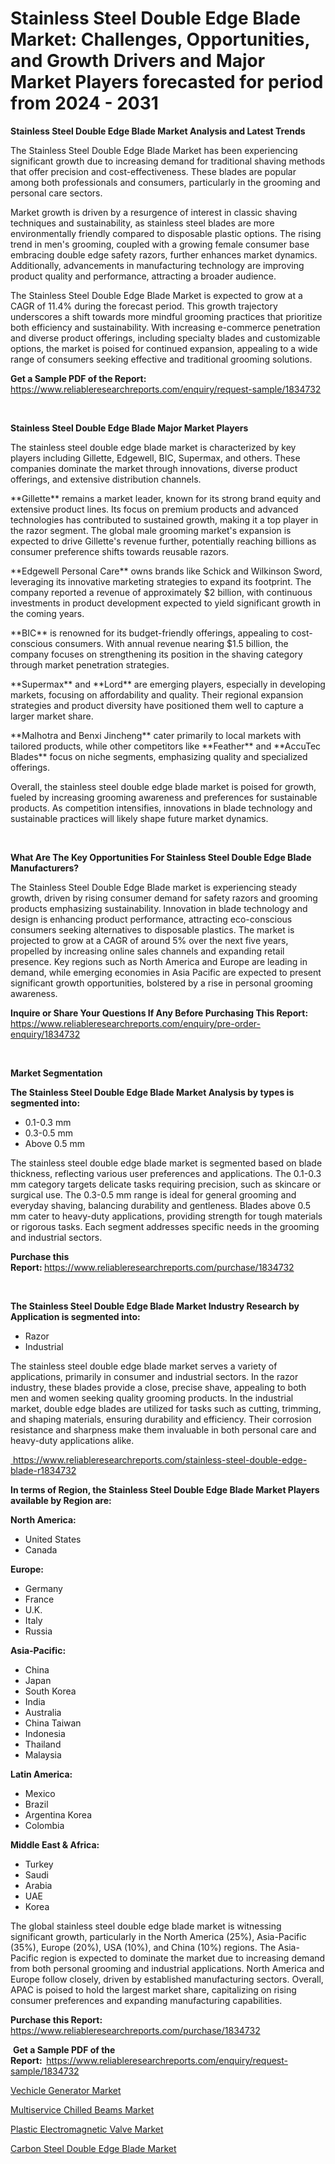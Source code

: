 <p><h1>Stainless Steel Double Edge Blade Market: Challenges, Opportunities, and Growth Drivers and Major Market Players forecasted for period from 2024 - 2031</h1></p><p><strong>Stainless Steel Double Edge Blade Market Analysis and Latest Trends</strong></p>
<p><p>The Stainless Steel Double Edge Blade Market has been experiencing significant growth due to increasing demand for traditional shaving methods that offer precision and cost-effectiveness. These blades are popular among both professionals and consumers, particularly in the grooming and personal care sectors. </p><p>Market growth is driven by a resurgence of interest in classic shaving techniques and sustainability, as stainless steel blades are more environmentally friendly compared to disposable plastic options. The rising trend in men's grooming, coupled with a growing female consumer base embracing double edge safety razors, further enhances market dynamics. Additionally, advancements in manufacturing technology are improving product quality and performance, attracting a broader audience.</p><p>The Stainless Steel Double Edge Blade Market is expected to grow at a CAGR of 11.4% during the forecast period. This growth trajectory underscores a shift towards more mindful grooming practices that prioritize both efficiency and sustainability. With increasing e-commerce penetration and diverse product offerings, including specialty blades and customizable options, the market is poised for continued expansion, appealing to a wide range of consumers seeking effective and traditional grooming solutions.</p></p>
<p><strong>Get a Sample PDF of the Report:&nbsp;</strong> <a href="https://www.reliableresearchreports.com/enquiry/request-sample/1834732?utm_campaign=11&utm_medium=2&utm_source=Github&utm_content=ia&utm_term=31122024&utm_id=stainless-steel-double-edge-blade">https://www.reliableresearchreports.com/enquiry/request-sample/1834732</a></p>
<p>&nbsp;</p>
<p><strong>Stainless Steel Double Edge Blade Major Market Players</strong></p>
<p><p>The stainless steel double edge blade market is characterized by key players including Gillette, Edgewell, BIC, Supermax, and others. These companies dominate the market through innovations, diverse product offerings, and extensive distribution channels.</p><p>**Gillette** remains a market leader, known for its strong brand equity and extensive product lines. Its focus on premium products and advanced technologies has contributed to sustained growth, making it a top player in the razor segment. The global male grooming market's expansion is expected to drive Gillette's revenue further, potentially reaching billions as consumer preference shifts towards reusable razors.</p><p>**Edgewell Personal Care** owns brands like Schick and Wilkinson Sword, leveraging its innovative marketing strategies to expand its footprint. The company reported a revenue of approximately $2 billion, with continuous investments in product development expected to yield significant growth in the coming years. </p><p>**BIC** is renowned for its budget-friendly offerings, appealing to cost-conscious consumers. With annual revenue nearing $1.5 billion, the company focuses on strengthening its position in the shaving category through market penetration strategies.</p><p>**Supermax** and **Lord** are emerging players, especially in developing markets, focusing on affordability and quality. Their regional expansion strategies and product diversity have positioned them well to capture a larger market share.</p><p>**Malhotra and Benxi Jincheng** cater primarily to local markets with tailored products, while other competitors like **Feather** and **AccuTec Blades** focus on niche segments, emphasizing quality and specialized offerings.</p><p>Overall, the stainless steel double edge blade market is poised for growth, fueled by increasing grooming awareness and preferences for sustainable products. As competition intensifies, innovations in blade technology and sustainable practices will likely shape future market dynamics.</p></p>
<p>&nbsp;</p>
<p><strong>What Are The Key Opportunities For Stainless Steel Double Edge Blade Manufacturers?</strong></p>
<p><p>The Stainless Steel Double Edge Blade market is experiencing steady growth, driven by rising consumer demand for safety razors and grooming products emphasizing sustainability. Innovation in blade technology and design is enhancing product performance, attracting eco-conscious consumers seeking alternatives to disposable plastics. The market is projected to grow at a CAGR of around 5% over the next five years, propelled by increasing online sales channels and expanding retail presence. Key regions such as North America and Europe are leading in demand, while emerging economies in Asia Pacific are expected to present significant growth opportunities, bolstered by a rise in personal grooming awareness.</p></p>
<p><strong>Inquire or Share Your Questions If Any Before Purchasing This Report:</strong> <a href="https://www.reliableresearchreports.com/enquiry/pre-order-enquiry/1834732?utm_campaign=11&utm_medium=2&utm_source=Github&utm_content=ia&utm_term=31122024&utm_id=stainless-steel-double-edge-blade">https://www.reliableresearchreports.com/enquiry/pre-order-enquiry/1834732</a></p>
<p>&nbsp;</p>
<p><strong>Market Segmentation</strong></p>
<p><strong>The Stainless Steel Double Edge Blade Market Analysis by types is segmented into:</strong></p>
<p><ul><li>0.1-0.3 mm</li><li>0.3-0.5 mm</li><li>Above 0.5 mm</li></ul></p>
<p><p>The stainless steel double edge blade market is segmented based on blade thickness, reflecting various user preferences and applications. The 0.1-0.3 mm category targets delicate tasks requiring precision, such as skincare or surgical use. The 0.3-0.5 mm range is ideal for general grooming and everyday shaving, balancing durability and gentleness. Blades above 0.5 mm cater to heavy-duty applications, providing strength for tough materials or rigorous tasks. Each segment addresses specific needs in the grooming and industrial sectors.</p></p>
<p><strong>Purchase this Report:&nbsp;</strong><a href="https://www.reliableresearchreports.com/purchase/1834732?utm_campaign=11&utm_medium=2&utm_source=Github&utm_content=ia&utm_term=31122024&utm_id=stainless-steel-double-edge-blade">https://www.reliableresearchreports.com/purchase/1834732</a></p>
<p>&nbsp;</p>
<p><strong>The Stainless Steel Double Edge Blade Market Industry Research by Application is segmented into:</strong></p>
<p><ul><li>Razor</li><li>Industrial</li></ul></p>
<p><p>The stainless steel double edge blade market serves a variety of applications, primarily in consumer and industrial sectors. In the razor industry, these blades provide a close, precise shave, appealing to both men and women seeking quality grooming products. In the industrial market, double edge blades are utilized for tasks such as cutting, trimming, and shaping materials, ensuring durability and efficiency. Their corrosion resistance and sharpness make them invaluable in both personal care and heavy-duty applications alike.</p></p>
<p><a href="https://www.reliableresearchreports.com/stainless-steel-double-edge-blade-r1834732?utm_campaign=11&utm_medium=2&utm_source=Github&utm_content=ia&utm_term=31122024&utm_id=stainless-steel-double-edge-blade">&nbsp;https://www.reliableresearchreports.com/stainless-steel-double-edge-blade-r1834732</a></p>
<p><strong>In terms of Region, the Stainless Steel Double Edge Blade Market Players available by Region are:</strong></p>
<p>
    <p> <strong> North America: </strong>
        <ul>
            <li>United States</li>
            <li>Canada</li>
        </ul>
        </p> 
    <p> <strong> Europe: </strong>
        <ul>
            <li>Germany</li>
            <li>France</li>
            <li>U.K.</li>
            <li>Italy</li>
            <li>Russia</li>
        </ul>
        </p> 
    <p> <strong> Asia-Pacific: </strong>
        <ul>
            <li>China</li>
            <li>Japan</li>
            <li>South Korea</li>
            <li>India</li>
            <li>Australia</li>
            <li>China Taiwan</li>
            <li>Indonesia</li>
            <li>Thailand</li>
            <li>Malaysia</li>
        </ul>
        </p> 
    <p> <strong> Latin America: </strong>
        <ul>
            <li>Mexico</li>
            <li>Brazil</li>
            <li>Argentina Korea</li>
            <li>Colombia</li>
        </ul>
        </p> 
    <p> <strong> Middle East & Africa: </strong>
        <ul>
            <li>Turkey</li>
            <li>Saudi</li>
            <li>Arabia</li>
            <li>UAE</li>
            <li>Korea</li>
        </ul>
    </p>
    </p>
<p><p>The global stainless steel double edge blade market is witnessing significant growth, particularly in the North America (25%), Asia-Pacific (35%), Europe (20%), USA (10%), and China (10%) regions. The Asia-Pacific region is expected to dominate the market due to increasing demand from both personal grooming and industrial applications. North America and Europe follow closely, driven by established manufacturing sectors. Overall, APAC is poised to hold the largest market share, capitalizing on rising consumer preferences and expanding manufacturing capabilities.</p></p>
<p><strong>Purchase this Report: </strong><a href="https://www.reliableresearchreports.com/purchase/1834732?utm_campaign=11&utm_medium=2&utm_source=Github&utm_content=ia&utm_term=31122024&utm_id=stainless-steel-double-edge-blade">https://www.reliableresearchreports.com/purchase/1834732</a></p>
<p>&nbsp;<strong>Get a Sample PDF of the Report:&nbsp;&nbsp;</strong><a href="https://www.reliableresearchreports.com/enquiry/request-sample/1834732?utm_campaign=11&utm_medium=2&utm_source=Github&utm_content=ia&utm_term=31122024&utm_id=stainless-steel-double-edge-blade">https://www.reliableresearchreports.com/enquiry/request-sample/1834732</a></p>
<p><strong></strong></p>
<p><p><a href="https://github.com/gukenneth26571/Market-Research-Report-List-1/blob/main/vechicle-generator-market.md?utm_campaign=11&utm_medium=2&utm_source=Github&utm_content=ia&utm_term=31122024&utm_id=stainless-steel-double-edge-blade">Vechicle Generator Market</a></p><p><a href="https://github.com/ChiragRp1/Market-Research-Report-List-7/blob/main/multiservice-chilled-beams-market.md?utm_campaign=11&utm_medium=2&utm_source=Github&utm_content=ia&utm_term=31122024&utm_id=stainless-steel-double-edge-blade">Multiservice Chilled Beams Market</a></p><p><a href="https://github.com/stillsfloria19981/Market-Research-Report-List-1/blob/main/plastic-electromagnetic-valve-market.md?utm_campaign=11&utm_medium=2&utm_source=Github&utm_content=ia&utm_term=31122024&utm_id=stainless-steel-double-edge-blade">Plastic Electromagnetic Valve Market</a></p><p><a href="https://github.com/triattwood9919/Market-Research-Report-List-1/blob/main/carbon-steel-double-edge-blade-market.md?utm_campaign=11&utm_medium=2&utm_source=Github&utm_content=ia&utm_term=31122024&utm_id=stainless-steel-double-edge-blade">Carbon Steel Double Edge Blade Market</a></p></p>